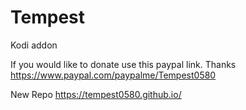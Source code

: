 # Tempest
Kodi addon

If you would like to donate use this paypal link. Thanks
https://www.paypal.com/paypalme/Tempest0580

New Repo
https://tempest0580.github.io/
